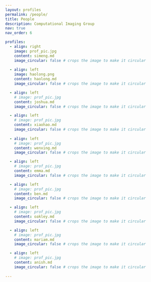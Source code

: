 ```yaml
---
layout: profiles
permalink: /people/
title: People
description: Computational Imaging Group
nav: true
nav_order: 6

profiles:
  - align: right
    image: prof_pic.jpg
    content: simeng.md
    image_circular: false # crops the image to make it circular
    
  - align: left
    image: haolong.png
    content: haolong.md
    image_circular: false # crops the image to make it circular

  - align: left
    # image: prof_pic.jpg
    content: joshua.md
    image_circular: false # crops the image to make it circular

  - align: left
    # image: prof_pic.jpg
    content: xiaohao.md
    image_circular: false # crops the image to make it circular
    
  - align: left
    # image: prof_pic.jpg
    content: wenxing.md
    image_circular: false # crops the image to make it circular

  - align: left
    # image: prof_pic.jpg
    content: emma.md
    image_circular: false # crops the image to make it circular

  - align: left
    # image: prof_pic.jpg
    content: ben.md
    image_circular: false # crops the image to make it circular

  - align: left
    # image: prof_pic.jpg
    content: oakley.md
    image_circular: false # crops the image to make it circular

  - align: left
    # image: prof_pic.jpg
    content: mariam.md
    image_circular: false # crops the image to make it circular

  - align: left
    # image: prof_pic.jpg
    content: anish.md
    image_circular: false # crops the image to make it circular
    
---
```



